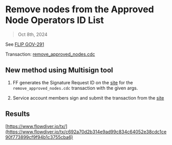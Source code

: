 # Remove nodes from the Approved Node Operators ID List

> Oct 8th, 2024

See [FLIP GOV-291](https://github.com/onflow/flips/pull/292)

Transaction: [remove_approved_nodes.cdc](../../../../templates/remove_approved_nodes.cdc)


## New method using Multisign tool

1. FF generates the Signature Request ID on the [site](https://flow-multisig-git-service-account-onflow.vercel.app/mainnet) for the `remove_approved_nodes.cdc` transaction with the given args.

2. Service account members sign and submit the transaction from the [site](https://flow-multisig-git-service-account-onflow.vercel.app/mainnet)


## Results

[https://www.flowdiver.io/tx/](https://www.flowdiver.io/tx/c692a70d2b314e9ad99c834c64052e38cdc1ce90f773899cf9f94b1c3755cba6) 
